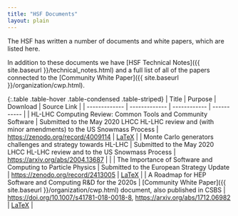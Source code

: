 ```yaml
---
title: "HSF Documents"
layout: plain
---
```


The HSF has written a number of documents and white papers, which are listed here.

In addition to these documents we have [HSF Technical Notes]({{ site.baseurl }}/technical_notes.html) and
a full list of all of the papers connected to the [Community White Paper]({{ site.baseurl }}/organization/cwp.html).

{:.table .table-hover .table-condensed .table-striped}
| Title           | Purpose     | Download    | Source Link |
| ------------- | ------------- | ------------ | ----------- |
| HL-LHC Computing Review: Common Tools and Community Software | Submitted to the May 2020 LHCC HL-LHC review and (with minor amendments) to the US Snowmass Process | <https://zenodo.org/record/4009114> | [LaTeX](https://github.com/HSF/documents/tree/master/LHCC/2020/2020-01) |
| Monte Carlo generators challenges and strategy towards HL-LHC | Submitted to the May 2020 LHCC HL-LHC review and to the US Snowmass Process | <https://arxiv.org/abs/2004.13687> | |
| The Importance of Software and Computing to Particle Physics | Submitted to the European Strategy Update | <https://zenodo.org/record/2413005> | [LaTeX](https://github.com/HSF/documents/tree/master/HSF-DOC/2018-01) |
| A Roadmap for HEP Software and Computing R&D for the 2020s | [Community White Paper]({{ site.baseurl }}/organization/cwp.html) document, also published in CSBS | <https://doi.org/10.1007/s41781-018-0018-8>, <https://arxiv.org/abs/1712.06982> | [LaTeX](https://github.com/HSF/documents/tree/master/CWP/papers/HSF-CWP-2017-01_roadmap/latex) |
